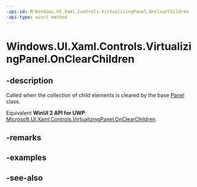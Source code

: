 ```yaml
---
-api-id: M:Windows.UI.Xaml.Controls.VirtualizingPanel.OnClearChildren
-api-type: winrt method
---
```


<!-- Method syntax
virtual protected void OnClearChildren()
-->

# Windows.UI.Xaml.Controls.VirtualizingPanel.OnClearChildren

## -description
Called when the collection of child elements is cleared by the base [Panel](panel.md) class.

Equivalent **WinUI 2 API for UWP**: [Microsoft.UI.Xaml.Controls.VirtualizingPanel.OnClearChildren](/windows/winui/api/microsoft.ui.xaml.controls.virtualizingpanel.onclearchildren).

## -remarks

## -examples

## -see-also
